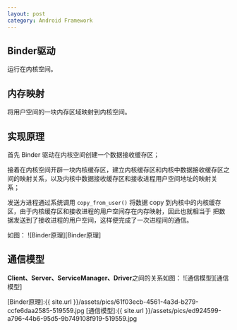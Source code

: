 ```yaml
---
layout: post
category: Android Framework
---
```


## Binder驱动
运行在内核空间。
## 内存映射
将用户空间的一块内存区域映射到内核空间。
## 实现原理
首先 Binder 驱动在内核空间创建一个数据接收缓存区；

接着在内核空间开辟一块内核缓存区，建立内核缓存区和内核中数据接收缓存区之间的映射关系，以及内核中数据接收缓存区和接收进程用户空间地址的映射关
系；

发送方进程通过系统调用 `copy_from_user()` 将数据 copy 到内核中的内核缓存区，由于内核缓存区和接收进程的用户空间存在内存映射，因此也就相当于
把数据发送到了接收进程的用户空间，这样便完成了一次进程间的通信。

如图：
![Binder原理][Binder原理]

## 通信模型
**Client、Server、ServiceManager、Driver**之间的关系如图：
![通信模型][通信模型]


[Binder原理]:{{ site.url }}/assets/pics/61f03ecb-4561-4a3d-b279-ccfe6daa2585-519559.jpg
[通信模型]:{{ site.url }}/assets/pics/ed924599-a796-44b6-95d5-9b749108f919-519559.jpg
